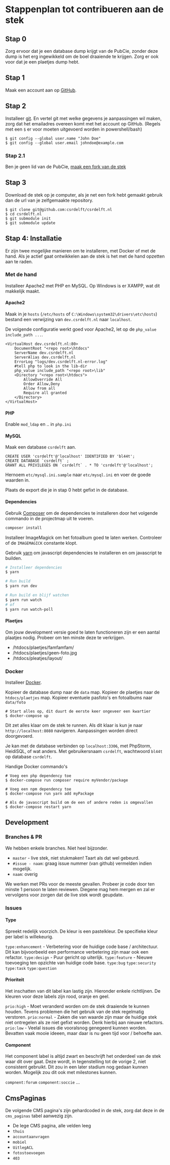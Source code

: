 # Stappenplan tot contribueren aan de stek

## Stap 0

Zorg ervoor dat je een database dump krijgt van de PubCie, zonder deze dump is het erg ingewikkeld om de boel draaiende te krijgen. Zorg er ook voor dat je een plaetjes dump hebt.

## Stap 1
Maak een account aan op [GitHub](https://github.com).

## Stap 2
Installeer [git](https://git-scm.com). En vertel git met welke gegevens je aanpassingen wil maken, zorg dat het emailadres overeen komt met het account op GitHub. (Regels met een `$` er voor moeten uitgevoerd worden in powershell/bash)

```
$ git config --global user.name "John Doe"
$ git config --global user.email johndoe@example.com
```

### Stap 2.1
Ben je geen lid van de PubCie, [maak een fork van de stek](https://github.com/csrdelft/csrdelft.nl/fork)

## Stap 3
Download de stek op je computer, als je net een fork hebt gemaakt gebruik dan de url van je zelfgemaakte repository.

```
$ git clone git@github.com:csrdelft/csrdelft.nl
$ cd csrdelft.nl
$ git submodule init
$ git submodule update
```

## Stap 4: Installatie

Er zijn twee mogelijke manieren om te installeren, met Docker of met de hand. Als je actief gaat ontwikkelen aan de stek is het met de hand opzetten aan te raden.


### Met de hand

Installeer Apache2 met PHP en MySQL. Op Windows is er XAMPP, wat dit makkelijk maakt.

#### Apache2

Maak in je `hosts` (`/etc/hosts` of `C:\Windows\system32\drivers\etc\hosts`) bestand een verwijzing van `dev.csrdelft.nl` naar `localhost`.

De volgende configuratie werkt goed voor Apache2, let op de `php_value include_path ...`.

```
<VirtualHost dev.csrdelft.nl:80>
    DocumentRoot "<repo root>\htdocs"
    ServerName dev.csrdelft.nl
    ServerAlias dev.csrdelft.nl
    ErrorLog "logs/dev.csrdelft.nl-error.log"
    #tell php to look in the lib-dir
    php_value include_path "<repo root>\lib"
    <Directory "<repo root>\htdocs">
        AllowOverride All
        Order Allow,Deny
        Allow from all
        Require all granted
    </Directory>
</VirtualHost>
```

#### PHP

Enable `mod_ldap` en .. in `php.ini`

#### MySQL

Maak een database `csrdelft` aan.

```
CREATE USER 'csrdelft'@'localhost' IDENTIFIED BY 'bl44t';
CREATE DATABASE `csrdelft` ;
GRANT ALL PRIVILEGES ON `csrdelft` . * TO 'csrdelft'@'localhost';
``` 

Hernoem `etc/mysql.ini.sample` naar `etc/mysql.ini` en voer de goede waarden in.

Plaats de export die je in stap 0 hebt gefixt in de database.

#### Dependencies

Gebruik [Composer](https://getcomposer.org/) om de dependencies te installeren door het volgende commando in de projectmap uit te voeren.

```bash
composer install
```

Installeer ImageMagick om het fotoalbum goed te laten werken. Controleer of de `IMAGEMAGICK` constante klopt.

Gebruik [yarn](https://yarnpkg.com) om javascript dependencies te installeren en om javascript te builden.

```bash
# Installeer dependencies
$ yarn

# Run build
$ yarn run dev

# Run build en blijf watchen
$ yarn run watch
# of
$ yarn run watch-poll
```

#### Plaetjes

Om jouw development versie goed te laten functioneren zijn er een aantal plaatjes nodig.
Probeer om ten minste deze te verkrijgen.

* /htdocs/plaetjes/famfamfam/
* /htdocs/plaetjes/geen-foto.jpg
* /htdocs/pleatjes/layout/

### Docker

Installeer [Docker](http://docker.com).

Kopieer de database dump naar de `data` map. Kopieer de plaetjes naar de `htdocs/plaetjes` map. Kopieer eventuele pasfoto's en fotoalbums naar `data/foto`

    # Start alles op, dit duurt de eerste keer ongeveer een kwartier
    $ docker-compose up

Dit zet alles klaar om de stek te runnen. Als dit klaar is kun je naar `http://localhost:8080` navigeren. Aanpassingen worden direct doorgevoerd.

Je kan met de database verbinden op `localhost:3306`, met PhpStorm, HeidiSQL, of wat anders. Met gebruikersnaam `csrdelft`, wachtwoord `bl44t` op database `csrdelft`.
    
Handige Docker commando's 

    # Voeg een php dependency toe
    $ docker-compose run composer require myVendor/package
    
    # Voeg een npm dependency toe
    $ docker-compose run yarn add myPackage
    
    # Als de javascript build om de een of andere reden is omgevallen
    $ docker-compose restart yarn

## Development

### Branches & PR
We hebben enkele branches. Niet heel bijzonder.

- `master` -  live stek, niet stukmaken! Taart als dat wel gebeurd.
- `#issue - naam`: graag issue nummer (van github) vermelden indien mogelijk.
- `naam`: overig

We werken met PRs voor de meeste gevallen. Probeer je code door ten minste 1 persoon te laten reviewen.
Diegene mag hem mergen en zal er vervolgens voor zorgen dat de live stek wordt geupdate.


### Issues
#### Type
Spreekt redelijk voorzich. De kleur is een pastelkleur. De specifieke kleur per label is willekeurig.

`type:enhancement` - Verbetering voor de huidige code base / architectuur. Dit kan bijvoorbeeld een performance verbetering zijn maar ook een refactor.
`type:design` - Puur gericht op uiterlijk.
`type:feature` - Nieuwe toevoeging ten opzichte van huidige code base.
`type:bug`
`type:security`
`type:task`
`type:question`

#### Prioriteit
Het inschatten van dit label kan lastig zijn. Hieronder enkele richtlijnen. De kleuren voor deze labels zijn rood, oranje en geel.

`prio:high` - Moet veranderd worden om de stek draaiende te kunnen houden. Tevens problemen die het gebruik van de stek regelmatig verstoren.
`prio:normal` - Zaken die van waarde zijn maar de huidige stek niet ontregelen als ze niet gefixt worden. Denk hierbij aan nieuwe refactors.
`prio:low` - Veelal issues die vooralsnog genegeerd kunnen worden. Bevatten vaak mooie ideeen, maar daar is nu geen tijd voor / behoefte aan.

#### Component
Het component label is altijd zwart en beschrijft het onderdeel van de stek waar dit over gaat. Deze wordt, in tegenstelling tot de vorige 2, niet consistent gebruikt. Dit zou in een later stadium nog gedaan kunnen worden. Mogelijk zou dit ook met milestones kunnen.

`compnent:forum`
`component:soccie`
...

## CmsPaginas

De volgende CMS pagina's zijn gehardcoded in de stek, zorg dat deze in de `cms_paginas` tabel aanwezig zijn.

* De lege CMS pagina, alle velden leeg
* `thuis`
* `accountaanvragen`
* `mobiel`
* `UitlegACL`
* `fotostoevoegen`
* `403`
